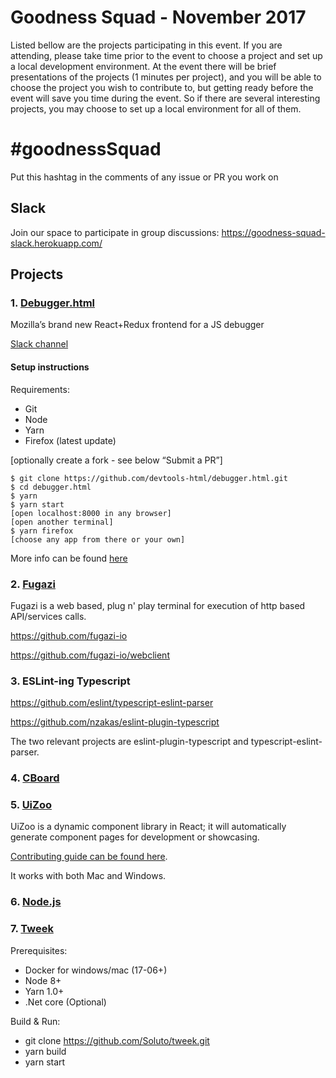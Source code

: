 # Goodness Squad - November 2017
Listed bellow are the projects participating in this event.
If you are attending, please take time prior to the event to choose a project and set up a local development environment.
At the event there will be brief presentations of the projects (1 minutes per project), and you will be able to choose the project you wish to contribute to,
but getting ready before the event will save you time during the event. So if there are several interesting projects, you may choose to set up a local environment
for all of them.

# #goodnessSquad
Put this hashtag in the comments of any issue or PR you work on

## Slack
Join our space to participate in group discussions: https://goodness-squad-slack.herokuapp.com/

## Projects

### 1. [Debugger.html](https://github.com/devtools-html/debugger.html)
Mozilla’s brand new React+Redux frontend for a JS debugger

[Slack channel](https://goodness-squad.slack.com/messages/C6L5AREMC/)

#### Setup instructions
Requirements:
- Git
- Node
- Yarn
- Firefox (latest update)

[optionally create a fork - see below “Submit a PR”]
```
$ git clone https://github.com/devtools-html/debugger.html.git
$ cd debugger.html
$ yarn
$ yarn start
[open localhost:8000 in any browser]
[open another terminal]
$ yarn firefox
[choose any app from there or your own]
```

More info can be found [here](https://github.com/devtools-html/debugger.html/blob/master/CONTRIBUTING.md)


### 2. [Fugazi](https://github.com/fugazi-io)

Fugazi is a web based, plug n' play terminal for execution of http based API/services calls.

https://github.com/fugazi-io

https://github.com/fugazi-io/webclient


### 3. ESLint-ing Typescript

https://github.com/eslint/typescript-eslint-parser

https://github.com/nzakas/eslint-plugin-typescript

The two relevant projects are eslint-plugin-typescript and typescript-eslint-parser.


### 4. [CBoard](https://github.com/shayc/cboard)

### 5. [UiZoo](https://github.com/myheritage/uizoo.js)

UiZoo is a dynamic component library in React; it will automatically generate component pages for development or showcasing.

[Contributing guide can be found here](https://github.com/myheritage/UiZoo.js/blob/master/CONTRIBUTING.md).

It works with both Mac and Windows.

### 6. [Node.js](https://github.com/nodejs/node)

### 7. [Tweek](https://github.com/Soluto/tweek)
Prerequisites:
- Docker for windows/mac (17-06+)
- Node 8+
- Yarn 1.0+
- .Net core (Optional)

Build & Run:
- git clone https://github.com/Soluto/tweek.git
- yarn build
- yarn start
